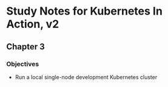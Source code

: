 # Study Notes for Kubernetes In Action, v2

## Chapter 3

### Objectives
- Run a local single-node development Kubernetes cluster


